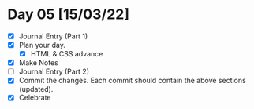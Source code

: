 # Day 05 [15/03/22]

- [x] Journal Entry (Part 1)
- [x] Plan your day.
  - [x] HTML & CSS advance
- [x] Make Notes
- [ ] Journal Entry (Part 2)
- [x] Commit the changes. Each commit should contain the above sections (updated).
- [x] Celebrate
<!-- [x] to tick -->
